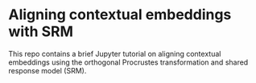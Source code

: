 # Aligning contextual embeddings with SRM
This repo contains a brief Jupyter tutorial on aligning contextual embeddings using the orthogonal Procrustes transformation and shared response model (SRM).
